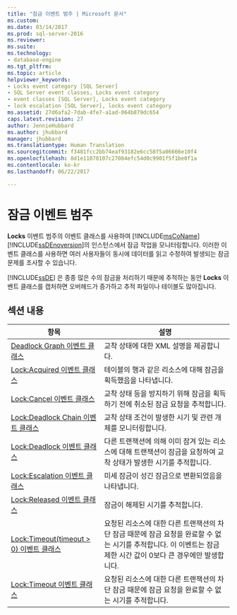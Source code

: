 ```yaml
---
title: "잠금 이벤트 범주 | Microsoft 문서"
ms.custom: 
ms.date: 03/14/2017
ms.prod: sql-server-2016
ms.reviewer: 
ms.suite: 
ms.technology:
- database-engine
ms.tgt_pltfrm: 
ms.topic: article
helpviewer_keywords:
- Locks event category [SQL Server]
- SQL Server event classes, Locks event category
- event classes [SQL Server], Locks event category
- lock escalation [SQL Server], locks event category
ms.assetid: 27d6afa2-7dab-4fe7-a1ad-064b879dc654
caps.latest.revision: 27
author: JennieHubbard
ms.author: jhubbard
manager: jhubbard
ms.translationtype: Human Translation
ms.sourcegitcommit: f3481fcc2bb74eaf93182e6cc58f5a06666e10f4
ms.openlocfilehash: 8d1e11870107c27084efc54d0c9901f5f1be0f1a
ms.contentlocale: ko-kr
ms.lasthandoff: 06/22/2017

---
```

# <a name="locks-event-category"></a>잠금 이벤트 범주
  **Locks** 이벤트 범주의 이벤트 클래스를 사용하여 [!INCLUDE[msCoName](../../includes/msconame-md.md)] [!INCLUDE[ssDEnoversion](../../includes/ssdenoversion-md.md)]의 인스턴스에서 잠금 작업을 모니터링합니다. 이러한 이벤트 클래스를 사용하면 여러 사용자들이 동시에 데이터를 읽고 수정하여 발생되는 잠금 문제를 조사할 수 있습니다.  
  
 [!INCLUDE[ssDE](../../includes/ssde-md.md)] 은 종종 많은 수의 잠금을 처리하기 때문에 추적하는 동안 **Locks** 이벤트 클래스를 캡처하면 오버헤드가 증가하고 추적 파일이나 테이블도 많아집니다.  
  
## <a name="in-this-section"></a>섹션 내용  
  
|항목|설명|  
|-----------|-----------------|  
|[Deadlock Graph 이벤트 클래스](../../relational-databases/event-classes/deadlock-graph-event-class.md)|교착 상태에 대한 XML 설명을 제공합니다.|  
|[Lock:Acquired 이벤트 클래스](../../relational-databases/event-classes/lock-acquired-event-class.md)|테이블의 행과 같은 리소스에 대해 잠금을 획득했음을 나타냅니다.|  
|[Lock:Cancel 이벤트 클래스](../../relational-databases/event-classes/lock-cancel-event-class.md)|교착 상태 등을 방지하기 위해 잠금을 획득하기 전에 취소된 잠금 요청을 추적합니다.|  
|[Lock:Deadlock Chain 이벤트 클래스](../../relational-databases/event-classes/lock-deadlock-chain-event-class.md)|교착 상태 조건이 발생한 시기 및 관련 개체를 모니터링합니다.|  
|[Lock:Deadlock 이벤트 클래스](../../relational-databases/event-classes/lock-deadlock-event-class.md)|다른 트랜잭션에 의해 이미 잠겨 있는 리소스에 대해 트랜잭션이 잠금을 요청하여 교착 상태가 발생한 시기를 추적합니다.|  
|[Lock:Escalation 이벤트 클래스](../../relational-databases/event-classes/lock-escalation-event-class.md)|미세 잠금이 성긴 잠금으로 변환되었음을 나타냅니다.|  
|[Lock:Released 이벤트 클래스](../../relational-databases/event-classes/lock-released-event-class.md)|잠금이 해제된 시기를 추적합니다.|  
|[Lock:Timeout&#40;timeout &#62; 0&#41; 이벤트 클래스](../../relational-databases/event-classes/lock-timeout-timeout-0-event-class.md)|요청된 리소스에 대한 다른 트랜잭션의 차단 잠금 때문에 잠금 요청을 완료할 수 없는 시기를 추적합니다. 이 이벤트는 잠금 제한 시간 값이 0보다 큰 경우에만 발생합니다.|  
|[Lock:Timeout 이벤트 클래스](../../relational-databases/event-classes/lock-timeout-event-class.md)|요청된 리소스에 대한 다른 트랜잭션의 차단 잠금 때문에 잠금 요청을 완료할 수 없는 시기를 추적합니다.|  
  
  
